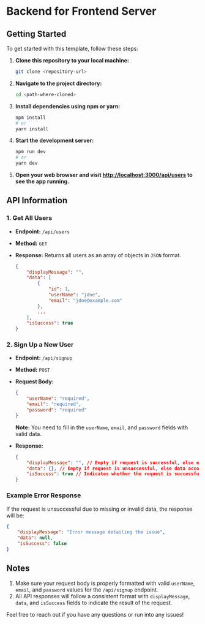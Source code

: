 
# Backend for Frontend Server

## Getting Started

To get started with this template, follow these steps:

1. **Clone this repository to your local machine:**

    ```bash
    git clone <repository-url>
    ```

2. **Navigate to the project directory:**

    ```bash
    cd <path-where-cloned>
    ```

3. **Install dependencies using npm or yarn:**

    ```bash
    npm install
    # or
    yarn install
    ```

4. **Start the development server:**

    ```bash
    npm run dev
    # or
    yarn dev
    ```

5. **Open your web browser and visit [http://localhost:3000/api/users](http://localhost:3000/api/users) to see the app running.**

## API Information

### 1. Get All Users

- **Endpoint:** `/api/users`
- **Method:** `GET`
- **Response:** Returns all users as an array of objects in `JSON` format.

    ```json
    {
        "displayMessage": "",
        "data": [
            {
                "id": 1,
                "userName": "jdoe",
                "email": "jdoe@example.com"
            },
            ...
        ],
        "isSuccess": true
    }
    ```

### 2. Sign Up a New User

- **Endpoint:** `/api/signup`
- **Method:** `POST`
- **Request Body:**

    ```json
    {
        "userName": "required",
        "email": "required",
        "password": "required"
    }
    ```

    **Note:** You need to fill in the `userName`, `email`, and `password` fields with valid data.

- **Response:**

    ```json
    {
        "displayMessage": "", // Empty if request is successful, else error message included
        "data": {}, // Empty if request is unsuccessful, else data according to API will be served
        "isSuccess": true // Indicates whether the request is successful or not
    }
    ```

### Example Error Response

If the request is unsuccessful due to missing or invalid data, the response will be:

```json
{
    "displayMessage": "Error message detailing the issue",
    "data": null,
    "isSuccess": false
}
```

## Notes

1. Make sure your request body is properly formatted with valid `userName`, `email`, and `password` values for the `/api/signup` endpoint.
2. All API responses will follow a consistent format with `displayMessage`, `data`, and `isSuccess` fields to indicate the result of the request.

Feel free to reach out if you have any questions or run into any issues!